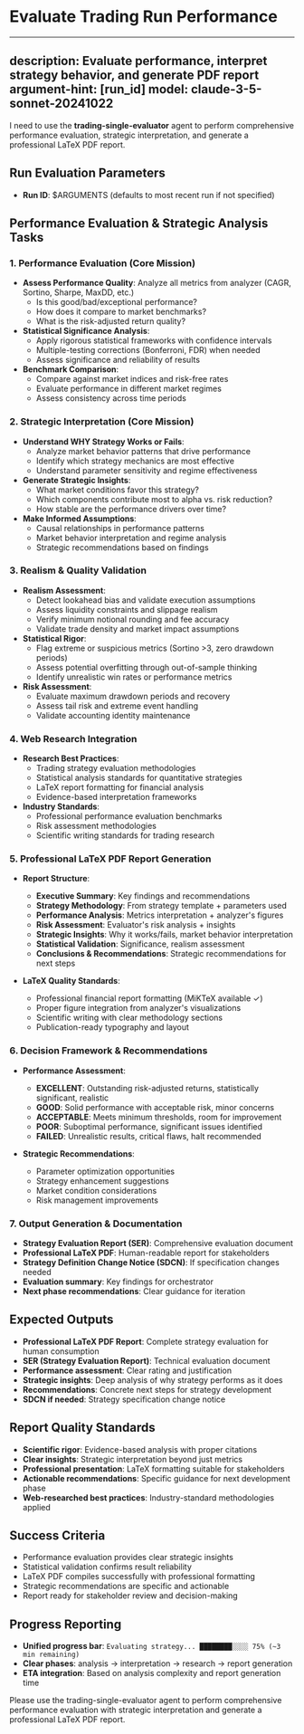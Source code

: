 # Evaluate Trading Run Performance

---
description: Evaluate performance, interpret strategy behavior, and generate PDF report
argument-hint: [run_id]
model: claude-3-5-sonnet-20241022
---

I need to use the **trading-single-evaluator** agent to perform comprehensive performance evaluation, strategic interpretation, and generate a professional LaTeX PDF report.

## Run Evaluation Parameters
- **Run ID**: $ARGUMENTS (defaults to most recent run if not specified)

## Performance Evaluation & Strategic Analysis Tasks

### 1. **Performance Evaluation (Core Mission)**
- **Assess Performance Quality**: Analyze all metrics from analyzer (CAGR, Sortino, Sharpe, MaxDD, etc.)
  - Is this good/bad/exceptional performance?
  - How does it compare to market benchmarks?
  - What is the risk-adjusted return quality?
- **Statistical Significance Analysis**: 
  - Apply rigorous statistical frameworks with confidence intervals
  - Multiple-testing corrections (Bonferroni, FDR) when needed
  - Assess significance and reliability of results
- **Benchmark Comparison**:
  - Compare against market indices and risk-free rates
  - Evaluate performance in different market regimes
  - Assess consistency across time periods

### 2. **Strategic Interpretation (Core Mission)**
- **Understand WHY Strategy Works or Fails**:
  - Analyze market behavior patterns that drive performance
  - Identify which strategy mechanics are most effective
  - Understand parameter sensitivity and regime effectiveness
- **Generate Strategic Insights**:
  - What market conditions favor this strategy?
  - Which components contribute most to alpha vs. risk reduction?
  - How stable are the performance drivers over time?
- **Make Informed Assumptions**:
  - Causal relationships in performance patterns
  - Market behavior interpretation and regime analysis
  - Strategic recommendations based on findings

### 3. **Realism & Quality Validation**
- **Realism Assessment**:
  - Detect lookahead bias and validate execution assumptions
  - Assess liquidity constraints and slippage realism
  - Verify minimum notional rounding and fee accuracy
  - Validate trade density and market impact assumptions
- **Statistical Rigor**:
  - Flag extreme or suspicious metrics (Sortino >3, zero drawdown periods)
  - Assess potential overfitting through out-of-sample thinking
  - Identify unrealistic win rates or performance metrics
- **Risk Assessment**:
  - Evaluate maximum drawdown periods and recovery
  - Assess tail risk and extreme event handling
  - Validate accounting identity maintenance

### 4. **Web Research Integration**
- **Research Best Practices**:
  - Trading strategy evaluation methodologies
  - Statistical analysis standards for quantitative strategies
  - LaTeX report formatting for financial analysis
  - Evidence-based interpretation frameworks
- **Industry Standards**:
  - Professional performance evaluation benchmarks
  - Risk assessment methodologies
  - Scientific writing standards for trading research

### 5. **Professional LaTeX PDF Report Generation**
- **Report Structure**:
  - **Executive Summary**: Key findings and recommendations
  - **Strategy Methodology**: From strategy template + parameters used
  - **Performance Analysis**: Metrics interpretation + analyzer's figures
  - **Risk Assessment**: Evaluator's risk analysis + insights
  - **Strategic Insights**: Why it works/fails, market behavior interpretation
  - **Statistical Validation**: Significance, realism assessment
  - **Conclusions & Recommendations**: Strategic recommendations for next steps

- **LaTeX Quality Standards**:
  - Professional financial report formatting (MiKTeX available ✓)
  - Proper figure integration from analyzer's visualizations
  - Scientific writing with clear methodology sections
  - Publication-ready typography and layout

### 6. **Decision Framework & Recommendations**
- **Performance Assessment**:
  - **EXCELLENT**: Outstanding risk-adjusted returns, statistically significant, realistic
  - **GOOD**: Solid performance with acceptable risk, minor concerns
  - **ACCEPTABLE**: Meets minimum thresholds, room for improvement
  - **POOR**: Suboptimal performance, significant issues identified
  - **FAILED**: Unrealistic results, critical flaws, halt recommended

- **Strategic Recommendations**:
  - Parameter optimization opportunities
  - Strategy enhancement suggestions
  - Market condition considerations
  - Risk management improvements

### 7. **Output Generation & Documentation**
- **Strategy Evaluation Report (SER)**: Comprehensive evaluation document
- **Professional LaTeX PDF**: Human-readable report for stakeholders
- **Strategy Definition Change Notice (SDCN)**: If specification changes needed
- **Evaluation summary**: Key findings for orchestrator
- **Next phase recommendations**: Clear guidance for iteration

## Expected Outputs
- **Professional LaTeX PDF Report**: Complete strategy evaluation for human consumption
- **SER (Strategy Evaluation Report)**: Technical evaluation document
- **Performance assessment**: Clear rating and justification
- **Strategic insights**: Deep analysis of why strategy performs as it does
- **Recommendations**: Concrete next steps for strategy development
- **SDCN if needed**: Strategy specification change notice

## Report Quality Standards
- **Scientific rigor**: Evidence-based analysis with proper citations
- **Clear insights**: Strategic interpretation beyond just metrics
- **Professional presentation**: LaTeX formatting suitable for stakeholders
- **Actionable recommendations**: Specific guidance for next development phase
- **Web-researched best practices**: Industry-standard methodologies applied

## Success Criteria
- Performance evaluation provides clear strategic insights
- Statistical validation confirms result reliability
- LaTeX PDF compiles successfully with professional formatting
- Strategic recommendations are specific and actionable
- Report ready for stakeholder review and decision-making

## Progress Reporting
- **Unified progress bar**: `Evaluating strategy... ████████░░░░ 75% (~3 min remaining)`
- **Clear phases**: analysis → interpretation → research → report generation
- **ETA integration**: Based on analysis complexity and report generation time

Please use the trading-single-evaluator agent to perform comprehensive performance evaluation with strategic interpretation and generate a professional LaTeX PDF report.
